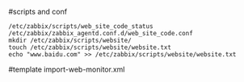 #scripts and conf
```
/etc/zabbix/scripts/web_site_code_status 
/etc/zabbix/zabbix_agentd.conf.d/web_site_code.conf 
mkdir /etc/zabbix/scripts/website/
touch /etc/zabbix/scripts/website/website.txt 
echo "www.baidu.com" >> /etc/zabbix/scripts/website/website.txt 
```
#template
import-web-monitor.xml
